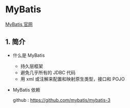 # MyBatis

[MyBatis 官网](https://mybatis.org/mybatis-3/zh/index.html)

## 1. 简介

- 什么是 MyBatis

  - 持久层框架
  - 避免几乎所有的 JDBC 代码
  - 用 xml 或注解来配置和映射原生类型，接口和 POJO

- MyBatis 依赖

  github : https://github.com/mybatis/mybatis-3

  ```xml
  
  ```

  

